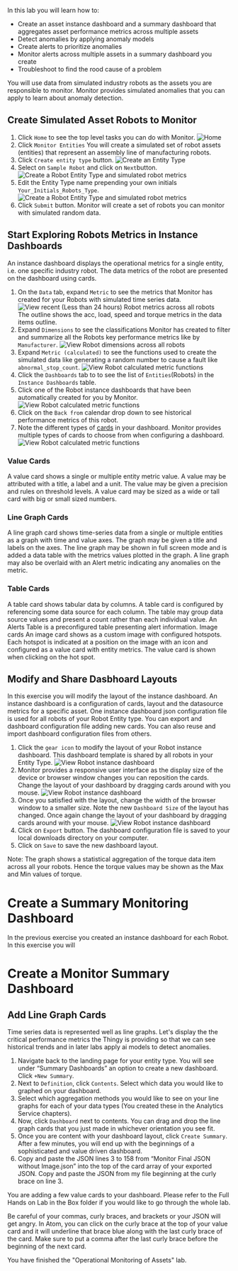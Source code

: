 In this lab you will learn how to:

*  Create an asset instance dashboard and a summary dashboard that aggregates asset performance metrics across multiple assets
*  Detect anomalies by applying anomaly models
*  Create alerts to prioritize anomalies
*  Monitor alerts across multiple assets in a summary dashboard you create
*  Troubleshoot to find the rood cause of a problem

You will use data from simulated industry robots as the assets you are responsible to monitor. Monitor provides simulated anomalies that you can apply to learn about anomaly detection.

## Create Simulated Asset Robots to Monitor
1.  Click `Home` to see the top level tasks you can do with Monitor. ![Home](img/i89.png) &nbsp;
2.  Click `Monitor Entities` You will create a simulated set of robot assets (entities) that represent an assembly line of manufacturing robots.
3.  Click `Create entity type` button. ![Create an Entity Type](img/i90.png) &nbsp;
4.  Select on `Sample Robot` and click on `Next`button.  ![Create a Robot Entity Type and simulated robot metrics](img/i91.png) &nbsp;
5.  Edit the Entity Type name prepending your own initials `Your_Initials_Robots_Type`.![Create a Robot Entity Type and simulated robot metrics](img/i92.png) &nbsp;
6.  Click `Submit` button.  Monitor will create  a set of robots you can monitor with simulated random data.  

## Start Exploring Robots Metrics in Instance Dashboards
An instance dashboard displays the operational metrics for a single entity, i.e. one specific industry robot. The data metrics of the robot are presented on the dashboard using cards.

1.  On the `Data` tab, expand `Metric` to see the metrics that Monitor has created for your Robots with simulated time series data. ![View recent (Less than 24 hours) Robot metrics across all robots](img/i93.png) &nbsp;  The outline shows the acc, load, speed and torque metrics in the data items outline.
2.  Expand  `Dimensions` to see the classifications Monitor has created to filter and summarize all the Robots key performance metrics like by `Manufacturer`. ![View Robot dimensions across all robots](img/i94.png) &nbsp;
3.  Expand  `Metric (calculated)` to see the functions used to create the simulated data like generating a random number to cause a fault like `abnormal_stop_count`. ![View Robot calculated metric functions](img/i95.png)
4.  Click the `Dashboards` tab to  to see the list of `Entities`(Robots) in the `Instance Dashboards` table.
5.  Click one of the Robot instance dashboards that have been automatically created for you by Monitor. ![View Robot calculated metric functions](img/i96.png) &nbsp;
6.  Click on the `Back from` calendar drop down to see historical performance metrics of this robot.
7.  Note the different types of [cards](https://www.ibm.com/support/knowledgecenter/SSQP8H/iot/dashboard/cards_json_ref.html) in your dashboard.  Monitor provides multiple types of cards to choose from when configuring a dashboard.  ![View Robot calculated metric functions](img/i97.png) &nbsp;

### Value Cards
A value card shows a single or multiple entity metric value. A value may be attributed with a title, a label and a unit. The value may be given a precision and rules on threshold levels.  A value card may be sized as a wide or tall card with big or small sized numbers.

### Line Graph Cards
A line graph card shows time-series data from a single or multiple entities as a graph with time and value axes. The graph may be given a title and labels on the axes. The line graph may be shown in full screen mode and is added a data table with the metrics values plotted in the graph.
A line graph may also be overlaid with an Alert metric indicating any anomalies on the metric.

### Table Cards
A table card shows tabular data by columns. A table card is configured by referencing some data source for each column. The table may group data source values and present a count rather than each individual value.
An Alerts Table is a preconfigured table presenting alert information.
Image cards
An image card shows as a custom image with configured hotspots. Each hotspot is indicated at a position on the image with an icon and configured as a value card with entity metrics. The value card is shown when clicking on the hot spot.

## Modify and Share Dasbhoard Layouts
In this exercise you will  modify the layout of the instance dashboard.  An instance dashboard is a configuration of cards, layout and the datasource metrics for a specific asset. One instance dashboard json configuration file is used for all robots of your Robot Entity type.  You can export and dashboard configuration file adding new cards.  You can also reuse and import dashboard configuration files from others.

1.  Click the `gear icon` to modify the layout of your Robot instance dashboard.  This dashboard template is shared by all robots in your Entity Type. ![View Robot instance dashboard](img/i98.png) &nbsp;
2.  Monitor provides a responsive user interface as the display size of the device or browser window changes you can reposition the cards.  Change the layout of your dashboard by dragging cards around with you mouse. ![View Robot instance dashboard](img/i98.png) &nbsp;
3.  Once you satisfied with the layout,  change the width of the browser window to a smaller size.  Note the new `Dashboard Size` of the layout has changed.  Once again change the layout of your dashboard by dragging cards around with your mouse. ![View Robot instance dashboard](img/i98.png) &nbsp;
4.  Click on `Export` button. The dashboard configuration file is saved to your local downloads directory on your computer.
5.  Click on `Save` to save the new dashboard layout.

Note: The graph shows a statistical aggregation of the torque data item across all your robots. Hence the torque values may be shown as the Max and Min values of torque.

# Create a Summary Monitoring Dashboard
In the previous exercise you created an instance dashboard for each Robot.   In this exercise you will

# Create a Monitor Summary Dashboard

## Add Line Graph Cards
Time series data is represented well as line graphs. Let's display the the critical performance metrics the Thingy is providing so that we can see historical trends and in later labs apply ai models to detect anomalies.

1.  Navigate back to the landing page for your entity type. You will see under “Summary Dashboards” an option to create a new dashboard. Click `+New Summary`.
2.  Next to `Definition`, click `Contents`. Select which data you would like to graphed on your dashboard.  
3.  Select which aggregation methods  you would like to see on your line graphs for each of your data types (You created these in the Analytics Service chapters).
4.  Now, click `Dashboard` next to contents. You can drag and drop the line graph cards that you just made in whichever orientation you see fit.
5.  Once you are content with your dashboard layout, click `Create Summary`. After a few minutes, you will end up with the beginnings of a sophisticated and value driven dashboard.
6.  Copy and paste the JSON lines 3 to 158 from “Monitor Final JSON without Image.json” into the top of the card array of your exported JSON. Copy and paste the JSON from my file beginning at the curly brace on line 3.

You are adding a few value cards to your dashboard. Please refer to the Full Hands on Lab in the Box folder if you would like to go through the whole lab.

Be careful of your commas, curly braces, and brackets or your JSON will get angry. In Atom, you can click on the curly brace at the top of your value card and it will underline that brace blue along with the last curly brace of the card. Make sure to put a comma after the last curly brace before the beginning of the next card.

You have finished the  "Operational Monitoring of Assets" lab.
